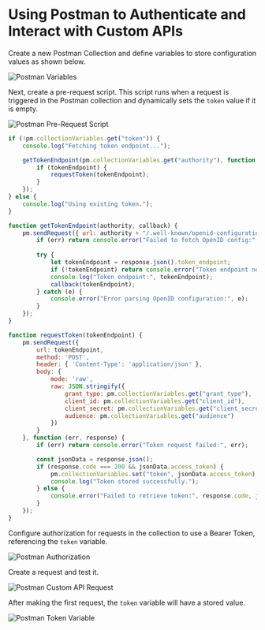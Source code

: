 # Using Postman to Authenticate and Interact with Custom APIs

Create a new Postman Collection and define variables to store configuration values as shown below.

![Postman Variables](../../screenshots/oauth-client/postman-variables.png)

Next, create a pre-request script. This script runs when a request is triggered in the Postman collection and dynamically sets the `token` value if it is empty.

![Postman Pre-Request Script](../../screenshots/oauth-client/postman-pre-request-script.png)

```javascript
if (!pm.collectionVariables.get("token")) {
    console.log("Fetching token endpoint...");

    getTokenEndpoint(pm.collectionVariables.get("authority"), function (tokenEndpoint) {
        if (tokenEndpoint) {
            requestToken(tokenEndpoint);
        }
    });
} else {
    console.log("Using existing token.");
}

function getTokenEndpoint(authority, callback) {
    pm.sendRequest({ url: authority + "/.well-known/openid-configuration", method: 'GET' }, function (err, response) {
        if (err) return console.error("Failed to fetch OpenID config:", err);
        
        try {
            let tokenEndpoint = response.json().token_endpoint;
            if (!tokenEndpoint) return console.error("Token endpoint not found.");
            console.log("Token endpoint:", tokenEndpoint);
            callback(tokenEndpoint);
        } catch (e) {
            console.error("Error parsing OpenID configuration:", e);
        }
    });
}

function requestToken(tokenEndpoint) {
    pm.sendRequest({
        url: tokenEndpoint,
        method: 'POST',
        header: { 'Content-Type': 'application/json' },
        body: {
            mode: 'raw',
            raw: JSON.stringify({
                grant_type: pm.collectionVariables.get("grant_type"),
                client_id: pm.collectionVariables.get("client_id"),
                client_secret: pm.collectionVariables.get("client_secret"),
                audience: pm.collectionVariables.get("audience")
            })
        }
    }, function (err, response) {
        if (err) return console.error("Token request failed:", err);

        const jsonData = response.json();
        if (response.code === 200 && jsonData.access_token) {
            pm.collectionVariables.set("token", jsonData.access_token);
            console.log("Token stored successfully.");
        } else {
            console.error("Failed to retrieve token:", response.code, jsonData);
        }
    });
}
```

Configure authorization for requests in the collection to use a Bearer Token, referencing the `token` variable.

![Postman Authorization](../../screenshots/oauth-client/postman-bearer.png)

Create a request and test it.

![Postman Custom API Request](../../screenshots/oauth-client/postman-custom-api-request.png)

After making the first request, the `token` variable will have a stored value.

![Postman Token Variable](../../screenshots/oauth-client/postman-token-variable.png)